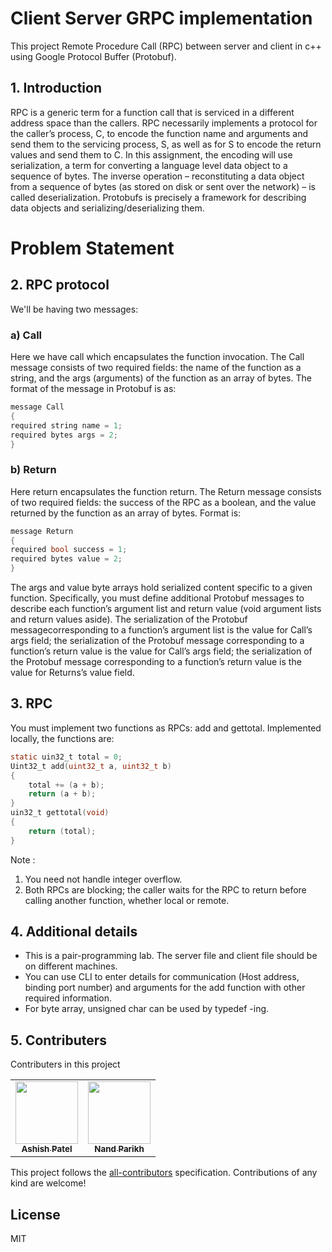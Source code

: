 # Client Server GRPC implementation
This project Remote Procedure Call (RPC) between server and client in c++ using Google Protocol Buffer (Protobuf).
## 1. Introduction
RPC is a generic term for a function call that is serviced in a different address space than the callers.
RPC necessarily implements a protocol for the caller’s process, C, to encode the function name and arguments and send them to the servicing process, S, as well as for S to encode the return values and send them to C. In this assignment, the encoding will use serialization, a term for converting a language level data object to a sequence of bytes. The inverse operation – reconstituting a data object from a sequence of bytes (as stored on disk or sent over the network) – is called deserialization. Protobufs is precisely a framework for describing data objects and serializing/deserializing them.

# Problem Statement
## 2. RPC protocol
We'll be having two messages:
### a) Call
Here we have call which encapsulates the function invocation. The Call message consists of two required fields: the name of the function as a string, and the args (arguments) of the function as an array of bytes. The format of the message in Protobuf is as:
```c
message Call
{
required string name = 1;
required bytes args = 2;
}
```
### b) Return
Here return encapsulates the function return. The Return message consists of two required fields: the success of the RPC as a boolean, and the value returned by the function as an array of bytes. 
Format is:
```c
message Return
{
required bool success = 1;
required bytes value = 2;
}
```
The args and value byte arrays hold serialized content specific to a given function. Specifically, you must define additional Protobuf messages to describe each function’s argument list and return value (void argument lists and return values aside). The serialization of the Protobuf messagecorresponding to a function’s argument list is the value for Call’s args field; the serialization of the Protobuf message corresponding to a function’s return value is the value for Call’s args field; the serialization of the Protobuf message corresponding to a function’s return value is the value for Returns’s value field.

## 3. RPC
You must implement two functions as RPCs: add and gettotal. Implemented locally, the functions are:
```c
static uin32_t total = 0;
Uint32_t add(uint32_t a, uint32_t b)
{
    total += (a + b);
    return (a + b);
}
uin32_t gettotal(void)
{
    return (total);
}
```
Note :
1. You need not handle integer overflow.
2. Both RPCs are blocking; the caller waits for the RPC to return before calling another function,
whether local or remote.


## 4. Additional details
- This is a pair-programming lab. The server file and client file should be on different machines.
- You can use CLI to enter details for communication (Host address, binding port number) and
arguments for the add function with other required information.
- For byte array, unsigned char can be used by typedef -ing.

## 5. Contributers
Contributers in this project
<!-- prettier-ignore-start -->
<!-- markdownlint-disable -->
<table>
   <tr>
      <td align="center"><a href="https://ashishpatel.dev"><img src="https://avatars3.githubusercontent.com/u/652311?v=4" width="100px;" alt=""/><br /><sub><b>Ashish Patel</b></sub></a></td>
      <td align="center"><a href="https://github.com/parikhnand"><img src="https://avatars3.githubusercontent.com/u/25660685?s=460&v=4" width="100px;" alt=""/><br /><sub><b>Nand Parikh</b></sub></a></td>
   </tr>
   
   
</table>

<!-- markdownlint-enable -->
<!-- prettier-ignore-end -->
<!-- ALL-CONTRIBUTORS-LIST:END -->

This project follows the [all-contributors](https://allcontributors.org) specification.
Contributions of any kind are welcome!



License
----

MIT